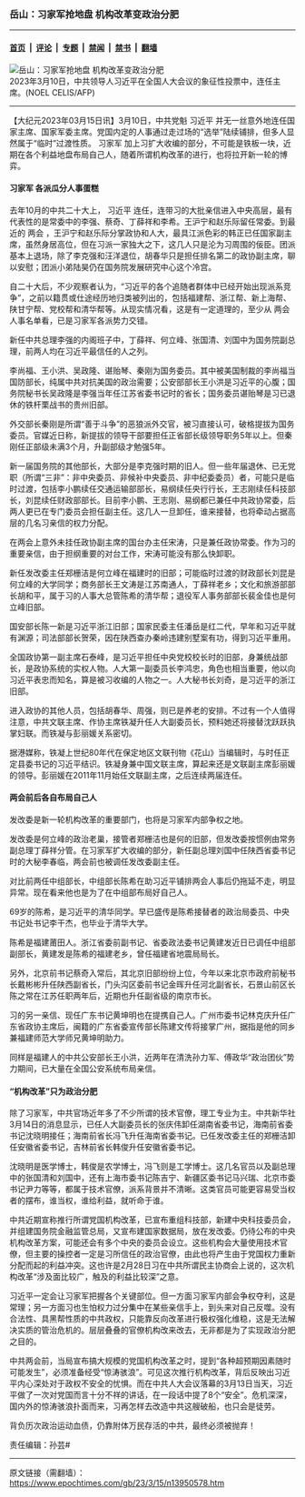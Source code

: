 ### 岳山：习家军抢地盘 机构改革变政治分肥

---

#### [首页](../../../..?n13950578) &nbsp;|&nbsp; [评论](../../../../../epoch-comment?n13950578) &nbsp;|&nbsp; [专题](../../../../../epoch-special?n13950578) &nbsp;|&nbsp; [禁闻](../../../../../epoch-news?n13950578) &nbsp;|&nbsp; [禁书](../../../../../books?n13950578) &nbsp;|&nbsp; [翻墙](https://github.com/gfw-breaker/nogfw/blob/master/README.md?n13950578)


<div><img alt="岳山：习家军抢地盘 机构改革变政治分肥" class="attachment-djy_600_400 size-djy_600_400 wp-post-image" src="https://i.epochtimes.com/assets/uploads/2023/03/id13947519-000_33AW2YY-600x400.jpg"/>
<div class="caption">
 2023年3月10日，中共领导人习近平在全国人大会议的象征性投票中，连任主席。(NOEL CELIS/AFP)
</div></div><hr/><div class="post_content" id="artbody" itemprop="articleBody">
 <!-- article content begin -->
 <p>
  【大纪元2023年03月15日讯】3月10日，中共党魁
  <ok href="https://www.epochtimes.com/gb/tag/%E4%B9%A0%E8%BF%91%E5%B9%B3.html">
   习近平
  </ok>
  并无一丝意外地连任国家主席、国家军委主席。党国内定的人事通过走过场的“选举”陆续铺排，但多人显然属于“临时”过渡性质。
  <ok href="https://www.epochtimes.com/gb/tag/%E4%B9%A0%E5%AE%B6%E5%86%9B.html">
   习家军
  </ok>
  加上习扩大收编的部分，不可能是铁板一块，近期在各个利益地盘布局自己人，随着所谓机构改革的进行，也将拉开新一轮的博弈。
 </p>
 <h4>
  <ok href="https://www.epochtimes.com/gb/tag/%E4%B9%A0%E5%AE%B6%E5%86%9B.html">
   习家军
  </ok>
  各派瓜分人事蛋糕
 </h4>
 <p>
  去年10月的中共二十大上，
  <ok href="https://www.epochtimes.com/gb/tag/%E4%B9%A0%E8%BF%91%E5%B9%B3.html">
   习近平
  </ok>
  连任，连带习的大批亲信进入中央高层，最有代表性的是常委中的李强、蔡奇、丁薛祥和李希。王沪宁和赵乐际留任常委。到最近的
  <ok href="https://www.epochtimes.com/gb/tag/%E4%B8%A4%E4%BC%9A.html">
   两会
  </ok>
  ，王沪宁和赵乐际分掌政协和人大，最具江派色彩的韩正已任国家副主席，虽然身居高位，但在习派一家独大之下，这几人只是沦为习周围的佞臣。团派基本上退场，除了李克强和汪洋退位，胡春华只是担任排名第二的政协副主席，聊以安慰；团派小弟陆昊仍在国务院发展研究中心这个冷宫。
 </p>
 <p>
  自二十大后，不少观察者认为，“习近平的各个追随者群体中已经开始出现派系竞争”，之前以籍贯或仕途经历地归类被列出的，包括福建帮、浙江帮、新上海帮、陕甘宁帮、党校帮和清华帮等。从现实情况看，这是有一定道理的，至少从
  <ok href="https://www.epochtimes.com/gb/tag/%E4%B8%A4%E4%BC%9A.html">
   两会
  </ok>
  人事名单看，已是习家军各派势力交错。
 </p>
 <p>
  新任中共总理李强的内阁班子中，丁薛祥、何立峰、张国清、刘国中为国务院副总理，前两人均在习近平最信任的人之列。
 </p>
 <p>
  李尚福、王小洪、吴政隆、谌贻琴、秦刚为国务委员。其中被美国制裁的李尚福当国防部长，纯属中共对抗美国的政治需要；公安部部长王小洪是习近平的心腹；国务院秘书长吴政隆是李强当年任江苏省委书记时的省长；国务委员谌贻琴是习已退休的铁杆栗战书的贵州旧部。
 </p>
 <p>
  外交部长秦刚是所谓“善于斗争”的恶狼派外交官，被习直接认可，破格提拔为国务委员。官媒近日称，新提拔的领导干部要担任正省部长级领导职务5年以上。但秦刚任正部级未满3个月，升副部级才勉强5年。
 </p>
 <p>
  新一届国务院的其他部长，大部分是李克强时期的旧人。但一些年届退休、已无党职（所谓“三非”：非中央委员、非候补中央委员、非中纪委委员）者，可能只是临时过渡，包括李小鹏续任交通运输部部长，易纲续任央行行长，王志刚续任科技部长，刘昆续任财政部部长。目前李小鹏、王志刚、易纲都已兼任中共政协常委，后两人更已在专门委员会担任副主任。这几人一旦卸任，谁来接替，也将牵动占据高层的几名习亲信的权力分配。
 </p>
 <p class="p1">
  在两会上意外未挂任政协副主席的国台办主任宋涛，只是兼任政协常委。作为习的重要亲信，由于担纲重要的对台工作，宋涛可能没有那么快卸职。
 </p>
 <p>
  新任发改委主任郑栅洁是何立峰在福建时的旧部；可能临时过渡的财政部长刘昆是何立峰的大学同学；商务部长王文涛是江苏南通人，丁薛祥老乡；文化和旅游部部长胡和平，属于习的人事大总管陈希的清华帮；退役军人事务部部长裴金佳也是何立峰旧部。
 </p>
 <p>
  国安部长陈一新是习近平浙江旧部；国家民委主任潘岳是红二代，早年和习近平就有渊源；司法部部长贺荣，因在陕西查办秦岭违建别墅案有功，得到习近平重用。
 </p>
 <p>
  全国政协第一副主席石泰峰，是习近平担任中央党校校长时的旧部，身兼统战部长，是政协系统的实权人物。人大第一副委员长李鸿忠，角色也相当重要，他以向习近平表忠而知名，算是被习收编的人物之一。人大秘书长刘奇，是习近平的浙江旧部。
 </p>
 <p>
  进入政协的其他人员，包括胡春华、周强，则已是养老的安排。不过有一个人值得注意，中共文联主席、作协主席铁凝升任人大副委员长，预料她还将接替沈跃跃执掌妇联。而铁凝与彭丽媛关系密切。
 </p>
 <p>
  据港媒称，铁凝上世纪80年代在保定地区文联刊物《花山》当编辑时，与时任正定县委书记的习近平结识。铁凝身兼中国文联主席，算起来还是文联副主席彭丽媛的领导。彭丽媛在2011年11月始任文联副主席，之后连续两届连任。
 </p>
 <h4>
  两会前后各自布局自己人
 </h4>
 <p>
  发改委是新一轮机构改革的重要部门，也将是习家军内部争权之地。
 </p>
 <p>
  发改委是何立峰的政治老巢，接管者郑栅洁也是何的旧部，但发改委按惯例由常务副总理丁薛祥分管。在习家军扩大收编的部分，新任副总理刘国中任陕西省委书记时的大秘李春临，两会前也被调任发改委副主任。
 </p>
 <p>
  对比前两任中组部长，中组部长陈希在助习近平铺排两会人事后仍拖延不走，明显异常。现在看来他也是为了在中组部布局好自己人。
 </p>
 <p>
  69岁的陈希，是习近平的清华同学。早已盛传是陈希接替者的政治局委员、中央书记处书记李干杰，也毕业于清华大学。
 </p>
 <p>
  陈希是福建莆田人。浙江省委前副书记、省委政法委书记黄建发近日已调任中组部副部长，黄建发是陈希的福建老乡，曾任福建省地震局局长。
 </p>
 <p>
  另外，北京前书记蔡奇入常后，其北京旧部纷纷上位，今年以来北京市政府前秘书长戴彬彬升任陕西副省长，门头沟区委前书记金晖升任河北副省长，石景山前区长陈之常在江苏任职两年后，近期也升任副省级的南京市长。
 </p>
 <p>
  习的另一亲信、现任广东书记黄坤明也在提携自己人。广州市委书记林克庆升任广东省政协主席后，闽籍的广东省委宣传部长陈建文传将接掌广州，据指是他的同乡兼福建师范大学师兄黄坤明助力。
 </p>
 <p>
  同样是福建人的中共公安部长王小洪，近两年在清洗孙力军、傅政华“政治团伙”势力期间，已大量在全国公安系统布局亲信。
 </p>
 <h4>
  “机构改革”只为政治分肥
 </h4>
 <p>
  除了习家军，中共官场近年多了不少所谓的技术官僚，理工专业为主。中共新华社3月14日的消息显示，已任人大副委员长的张庆伟卸任湖南省委书记，海南前省委书记沈晓明接任；海南前省长冯飞升任海南省委书记。已任发改委主任的郑栅洁卸任安徽省委书记，吉林前省长韩俊升任安徽省委书记。
 </p>
 <p>
  沈晓明是医学博士，韩俊是农学博士，冯飞则是工学博士。这几名官员以及副总理中的张国清和刘国中，还有上海市委书记陈吉宁、新疆区委书记马兴瑞、北京市委书记尹力等等，都属于技术官僚，派系背景并不清晰。这类官员可能更容易受当权者的摆布，谁当权，谁给利益，就听命于谁。
 </p>
 <p>
  中共近期宣称推行所谓党国机构改革，已宣布重组科技部，新建中央科技委员会，并组建国务院金融监管总局，又宣布建国家数据局，放在发改委。仍待公布的中央机构改革方案，可能还会有多个中央的委员会设立。这些机构会大量使用技术官僚，但主要的操控者一定是习所信任的政治官僚，由此也将产生由于党国权力重新分配而起的利益冲突。这也许是2月28日习在中共所谓民主协商会上说的，这次机构改革“涉及面比较广，触及的利益比较深”之意。
 </p>
 <p>
  习近平一定会让习家军把握各个关键部位。但一方面习家军内部会争权夺利，这是常理；另一方面习也生怕权力过分集中在某些亲信手上，到头来对自己反噬。没有合法性、具黑帮性质的中共政权，只能靠反向改革进行极权强化维稳，这是无法解决实质的管治危机的。层层叠叠的官僚机构改来改去，无非都是为了实现政治分肥之目的。
 </p>
 <p>
  中共两会前，当局宣布搞大规模的党国机构改革之时，提到“各种超预期因素随时可能发生”，必须准备经受“惊涛骇浪”。可见这次推行机构改革，背后反映出习近平内心深处对于政权不安全的忧惧。而在中共人大会议落幕的3月13日当天，习近平做了一次对党国而言十分不祥的讲话，在一段话中提了8个“安全”。危机深深，国内外的惊涛骇浪扑面而来，习再怎样去改造中共这艘破船，也只会是徒劳。
 </p>
 <p>
  背负历次政治运动血债，仍靠附体万民存活的中共，最终必须被抛弃！
 </p>
 <p>
  责任编辑：孙芸#
 </p>
 <!-- article content end -->
 <div id="below_article_ad">
 </div>
</div>


---

原文链接（需翻墙）：https://www.epochtimes.com/gb/23/3/15/n13950578.htm